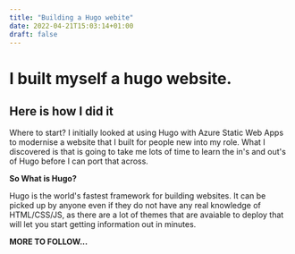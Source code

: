 ```yaml
---
title: "Building a Hugo webite"
date: 2022-04-21T15:03:14+01:00
draft: false
---
```


# I built myself a hugo website.

## Here is how I did it

Where to start? I initially looked at using Hugo with Azure Static Web Apps to modernise a website that I built for people new into my role. What I discovered is that is going to take me lots of time to learn the in's and out's of Hugo before I can port that across.

__So What is Hugo?__

Hugo is the world's fastest framework for building websites. It can be picked up by anyone even if they do not have any real knowledge of HTML/CSS/JS, as there are a lot of themes that are avaiable to deploy that will let you start getting information out in minutes.


**MORE TO FOLLOW...**
